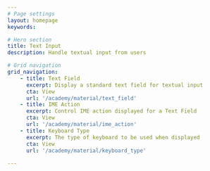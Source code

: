 ```yaml
---
# Page settings
layout: homepage
keywords:

# Hero section
title: Text Input
description: Handle textual input from users

# Grid navigation
grid_navigation:
    - title: Text Field
      excerpt: Display a standard text field for textual input
      cta: View
      url: '/academy/material/text_field'
    - title: IME Action
      excerpt: Control IME action displayed for a Text Field
      cta: View
      url: '/academy/material/ime_action'
    - title: Keyboard Type
      excerpt: The type of keyboard to be used when displayed
      cta: View
      url: '/academy/material/keyboard_type'
      
---
```

